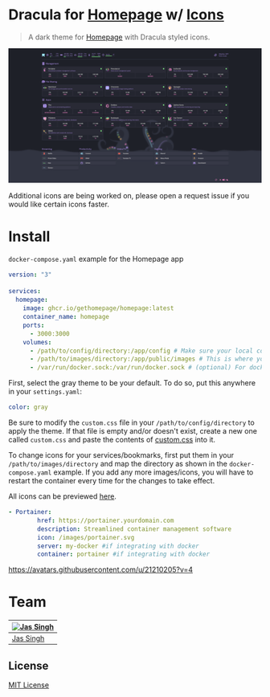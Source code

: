 # Dracula for [Homepage](https://github.com/gethomepage/homepage) w/ [Icons](Dracula%20Icons)
  > A dark theme for [Homepage](https://github.com/gethomepage/homepage) with Dracula styled icons.

<p align="center">
  <img src="homepage-dracula.png?v=2" />
</p>

Additional icons are being worked on, please open a request issue if you would like certain icons faster. 

# Install
`docker-compose.yaml` example for the Homepage app
```yaml
version: "3"

services:
  homepage:
    image: ghcr.io/gethomepage/homepage:latest
    container_name: homepage
    ports:
      - 3000:3000
    volumes:
      - /path/to/config/directory:/app/config # Make sure your local config directory exists
      - /path/to/images/directory:/app/public/images # This is where your images/app-icons would go
      - /var/run/docker.sock:/var/run/docker.sock # (optional) For docker integrations
```

First, select the gray theme to be your default. To do so, put this anywhere in your `settings.yaml`:
```yaml
color: gray
```
Be sure to modify the `custom.css` file in your `/path/to/config/directory` to apply the theme. If that file is empty and/or doesn't exist, create a new one called `custom.css` and paste the contents of [custom.css](custom.css) into it.

To change icons for your services/bookmarks, first put them in your `/path/to/images/directory` and map the directory as shown in the `docker-compose.yaml` example. If you add any more images/icons, you will have to restart the container every time for the changes to take effect.

All icons can be previewed [here](icons-preview.md).

```yaml
- Portainer:
        href: https://portainer.yourdomain.com
        description: Streamlined container management software
        icon: /images/portainer.svg
        server: my-docker #if integrating with docker
        container: portainer #if integrating with docker
```
https://avatars.githubusercontent.com/u/21210205?v=4
# Team

| [![Jas Singh](https://github.com/Jas-SinghFSU.png?size=100)](https://github.com/Jas-SinghFSU) |
| ---------------------------------------------------------------------------------------- |
| [Jas Singh](https://github.com/Jas-SinghFSU)                                               |

## License

[MIT License](./LICENSE)
